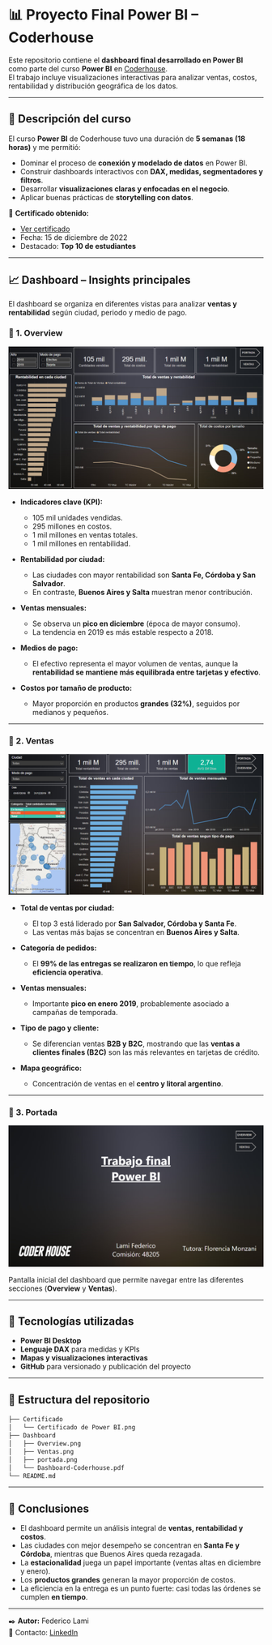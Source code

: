 # 📊 Proyecto Final Power BI – Coderhouse  

Este repositorio contiene el **dashboard final desarrollado en Power BI** como parte del curso **Power BI** en [Coderhouse](https://www.coderhouse.com/).  
El trabajo incluye visualizaciones interactivas para analizar ventas, costos, rentabilidad y distribución geográfica de los datos.  

---

## 📝 Descripción del curso  
El curso **Power BI** de Coderhouse tuvo una duración de **5 semanas (18 horas)** y me permitió:  

- Dominar el proceso de **conexión y modelado de datos** en Power BI.  
- Construir dashboards interactivos con **DAX, medidas, segmentadores y filtros**.  
- Desarrollar **visualizaciones claras y enfocadas en el negocio**.  
- Aplicar buenas prácticas de **storytelling con datos**.  

📜 **Certificado obtenido:**  
- [Ver certificado](Certificado/Certificado%20de%20Power%20BI.png)  
- Fecha: 15 de diciembre de 2022  
- Destacado: **Top 10 de estudiantes**  

---

## 📈 Dashboard – Insights principales  

El dashboard se organiza en diferentes vistas para analizar **ventas y rentabilidad** según ciudad, periodo y medio de pago.  

### 🔹 1. Overview  
![Overview](Dashboard/Overview.png)  

- **Indicadores clave (KPI):**  
  - 105 mil unidades vendidas.  
  - 295 millones en costos.  
  - 1 mil millones en ventas totales.  
  - 1 mil millones en rentabilidad.  

- **Rentabilidad por ciudad:**  
  - Las ciudades con mayor rentabilidad son **Santa Fe, Córdoba y San Salvador**.  
  - En contraste, **Buenos Aires y Salta** muestran menor contribución.  

- **Ventas mensuales:**  
  - Se observa un **pico en diciembre** (época de mayor consumo).  
  - La tendencia en 2019 es más estable respecto a 2018.  

- **Medios de pago:**  
  - El efectivo representa el mayor volumen de ventas, aunque la **rentabilidad se mantiene más equilibrada entre tarjetas y efectivo**.  

- **Costos por tamaño de producto:**  
  - Mayor proporción en productos **grandes (32%)**, seguidos por medianos y pequeños.  

---

### 🔹 2. Ventas  
![Ventas](Dashboard/Ventas.png)  

- **Total de ventas por ciudad:**  
  - El top 3 está liderado por **San Salvador, Córdoba y Santa Fe**.  
  - Las ventas más bajas se concentran en **Buenos Aires y Salta**.  

- **Categoría de pedidos:**  
  - El **99% de las entregas se realizaron en tiempo**, lo que refleja **eficiencia operativa**.  

- **Ventas mensuales:**  
  - Importante **pico en enero 2019**, probablemente asociado a campañas de temporada.  

- **Tipo de pago y cliente:**  
  - Se diferencian ventas **B2B y B2C**, mostrando que las **ventas a clientes finales (B2C)** son las más relevantes en tarjetas de crédito.  

- **Mapa geográfico:**  
  - Concentración de ventas en el **centro y litoral argentino**.  

---

### 🔹 3. Portada  
![Portada](Dashboard/portada.png)  

Pantalla inicial del dashboard que permite navegar entre las diferentes secciones (**Overview** y **Ventas**).  

---

## 🚀 Tecnologías utilizadas  

- **Power BI Desktop**  
- **Lenguaje DAX** para medidas y KPIs  
- **Mapas y visualizaciones interactivas**  
- **GitHub** para versionado y publicación del proyecto  

---

## 📂 Estructura del repositorio  

```
├── Certificado
│   └── Certificado de Power BI.png
├── Dashboard
│   ├── Overview.png
│   ├── Ventas.png
│   ├── portada.png
│   └── Dashboard-Coderhouse.pdf
└── README.md
```

---

## 📌 Conclusiones  

- El dashboard permite un análisis integral de **ventas, rentabilidad y costos**.  
- Las ciudades con mejor desempeño se concentran en **Santa Fe y Córdoba**, mientras que Buenos Aires queda rezagada.  
- La **estacionalidad** juega un papel importante (ventas altas en diciembre y enero).  
- Los **productos grandes** generan la mayor proporción de costos.  
- La eficiencia en la entrega es un punto fuerte: casi todas las órdenes se cumplen **en tiempo**.  

---

✒️ **Autor:** Federico Lami  
📧 Contacto: [LinkedIn](https://www.linkedin.com/in/federicolami/)  
